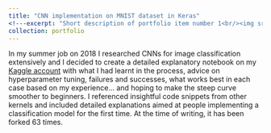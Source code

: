 ```yaml
---
title: "CNN implementation on MNIST dataset in Keras"
<!---excerpt: "Short description of portfolio item number 1<br/><img src='/images/500x300.png'>"--->
collection: portfolio
---
```


In my summer job on 2018 I researched CNNs for image classification extensively and I decided to create a detailed explanatory notebook on my [Kaggle account](https://www.kaggle.com/anebzt/mnist-with-cnn-in-keras-detailed-explanation) with what I had learnt in the process, advice on hyperparameter tuning, failures and successes, what works best in each case based on my experience... and hoping to make the steep curve smoother to beginners. I referenced insightful code snippets from other kernels and included detailed explanations aimed at people implementing a classification model for the first time. At the time of writing, it has been forked 63 times. 

